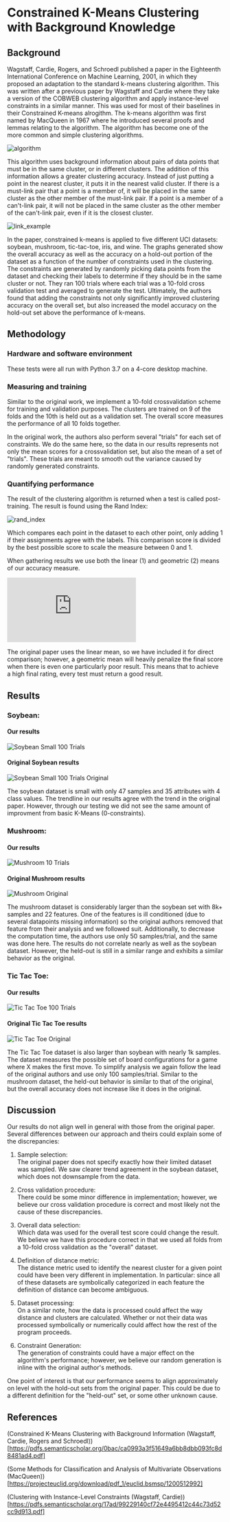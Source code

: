 # Constrained K-Means Clustering with Background Knowledge

## Background

Wagstaff, Cardie, Rogers, and Schroedl published a paper in the Eighteenth International Conference on Machine Learning, 2001, in which they proposed an adaptation to the standard k-means clustering algorithm.  This was written after a previous paper by Wagstaff and Cardie where they take a version of the COBWEB clustering algorithm and apply instance-level constraints in a similar manner. This was used for most of their baselines in their Constrained K-means alrogithm. The k-means algorithm was first named by MacQueen in 1967 where he introduced several proofs and lemmas relating to the algorithm. The algorithm has become one of the more common and simple clustering algorithms.

![algorithm](figures/copkmeans_algo.png)

This algorithm uses background information about pairs of data points that must be in the same cluster, or in different clusters. The addition of this information allows a greater clustering accuracy. Instead of just putting a point in the nearest cluster, it puts it in the nearest valid cluster. If there is a must-link pair that a point is a member of, it will be placed in the same cluster as the other member of the must-link pair. If a point is a member of a can't-link pair, it will not be placed in the same cluster as the other member of the can't-link pair, even if it is the closest cluster. 

![link_example](figures/link_violation_example.png)

In the paper, constrained k-means is applied to five different UCI datasets: soybean, mushroom, tic-tac-toe, iris, and wine. The graphs generated show the overall accuracy as well as the accuracy on a hold-out portion of the dataset as a function of the number of constraints used in the clustering. The constraints are generated by randomly picking data points from the dataset and checking their labels to determine if they should be in the same cluster or not. They ran 100 trials where each trial was a 10-fold cross validation test and averaged to generate the test. Ultimately, the authors found that adding the constraints not only significantly improved clustering accuracy on the overall set, but also increased the model accuracy on the hold-out set above the performance of k-means.

## Methodology

### Hardware and software environment
These tests were all run with Python 3.7 on a 4-core desktop machine.

### Measuring and training
Similar to the original work, we implement a 10-fold crossvalidation scheme for training and validation purposes. The clusters are trained on 9 of the folds and the 10th is held out as a validation set. The overall score measures the performance of all 10 folds together. 

In the original work, the authors also perform several "trials" for each set of constraints. We do the same here, so the data in our results represents not only the mean scores for a crossvalidation set, but also the mean of a set of "trials". These trials are meant to smooth out the variance caused by randomly generated constraints.

### Quantifying performance
The result of the clustering algorithm is returned when a test is called post-training. The result is found using the Rand Index:

![rand_index](figures/rand_inx.png)

Which compares each point in the dataset to each other point, only adding 1 if their assignments agree with the labels. This comparison score is divided by the best possible score to scale the measure between 0 and 1.

When gathering results we use both the linear (1) and geometric (2) means of our accuracy measure.

![mean_eqs](http://www.sciweavers.org/tex2img.php?eq=%281%29%5Cquad%5Cmu%20%26%3D%20%5Cfrac%7B1%7D%7Bn%7D%5Csum_%7Bi%3D1%7D%5E%7Bn%7Df%28x_i%2Cy_i%29%5C%5C%0A%282%29%5Cquad%5Cmu%20%26%3D%20%5Csqrt%5B%5Cleftroot%7B-1%7D%5Cuproot%7B1%7Dn%5D%7B%5Cprod_%7Bi%3D1%7D%5E%7Bn%7Df%28x_i%2Cy_i%29%7D&bc=White&fc=Black&im=jpg&fs=12&ff=arev&edit=0)

The original paper uses the linear mean, so we have included it for direct comparison; however, a geometric mean will heavily penalize the final score when there is even one particularly poor result. This means that to achieve a high final rating, every test must return a good result.

## Results
### Soybean:
#### Our results
![Soybean Small 100 Trials](figures/soybean_small_100trials.png)

#### Original Soybean results
![Soybean Small 100 Trials Original](figures/soybean_original.png)

The soybean dataset is small with only 47 samples and 35 attributes with 4 class values. The trendline in our results agree with the trend in the original paper. However, through our testing we did not see the same amount of improvment from basic K-Means (0-constraints).

### Mushroom:
#### Our results
![Mushroom 10 Trials](figures/mushroom_10_trials.png)

#### Original Mushroom results
![Mushroom Original](figures/mushroom_original.PNG)

The mushroom dataset is considerably larger than the soybean set with 8k+ samples and 22 features. One of the features is ill conditioned (due to several datapoints missing information) so the original authors removed that feature from their analysis and we followed suit. Additionally, to decrease the computation time, the authors use only 50 samples/trial, and the same was done here. The results do not correlate nearly as well as the soybean dataset. However, the held-out is still in a similar range and exhibits a similar behavior as the original.

### Tic Tac Toe:
#### Our results
![Tic Tac Toe 100 Trials](figures/tictactoe_100_trials.png)

#### Original Tic Tac Toe results
![Tic Tac Toe Original](figures/tictactoe_original.PNG)

The Tic Tac Toe dataset is also larger than soybean with nearly 1k samples. The dataset measures the possible set of board configurations for a game where X makes the first move. To simplify analysis we again follow the lead of the original authors and use only 100 samples/trial. Similar to the mushroom dataset, the held-out behavior is similar to that of the original, but the overall accuracy does not increase like it does in the original.

## Discussion

Our results do not align well in general with those from the original paper. Several differences between our approach and theirs could explain some of the discrepancies:
1. Sample selection:   
The original paper does not specify exactly how their limited dataset was sampled. We saw clearer trend agreement in the soybean dataset, which does not downsample from the data. 

2. Cross validation procedure:   
There could be some minor difference in implementation; however, we believe our cross validation procedure is correct and most likely not the cause of these discrepancies.

3. Overall data selection:   
Which data was used for the overall test score could change the result. We believe we have this procedure correct in that we used all folds from a 10-fold cross validation as the "overall" dataset.

4. Definition of distance metric:   
The distance metric used to identify the nearest cluster for a given point could have been very different in implementation. In particular: since all of these datasets are symbolically categorized in each feature the definition of distance can become ambiguous.

5. Dataset processing:   
On a similar note, how the data is processed could affect the way distance and clusters are calculated. Whether or not their data was processed symbolically or numerically could affect how the rest of the program proceeds. 

6. Constraint Generation:   
The generation of constraints could have a major effect on the algorithm's performance; however, we believe our random generation is inline with the original author's methods. 

One point of interest is that our performance seems to align approximately on level with the hold-out sets from the original paper. This could be due to a different definition for the "held-out" set, or some other unknown cause. 

## References

(Constrained K-Means Clustering with Background Information (Wagstaff, Cardie, Rogers and Schroedl))[https://pdfs.semanticscholar.org/0bac/ca0993a3f51649a6bb8dbb093fc8d8481ad4.pdf]
 
(Some Methods for Classification and Analysis of Multivariate Observations (MacQueen))[https://projecteuclid.org/download/pdf_1/euclid.bsmsp/1200512992]
 
(Clustering with Instance-Level Constraints (Wagstaff, Cardie))[https://pdfs.semanticscholar.org/17ad/99229140cf72e4495412c44c73d52cc9d913.pdf]
 